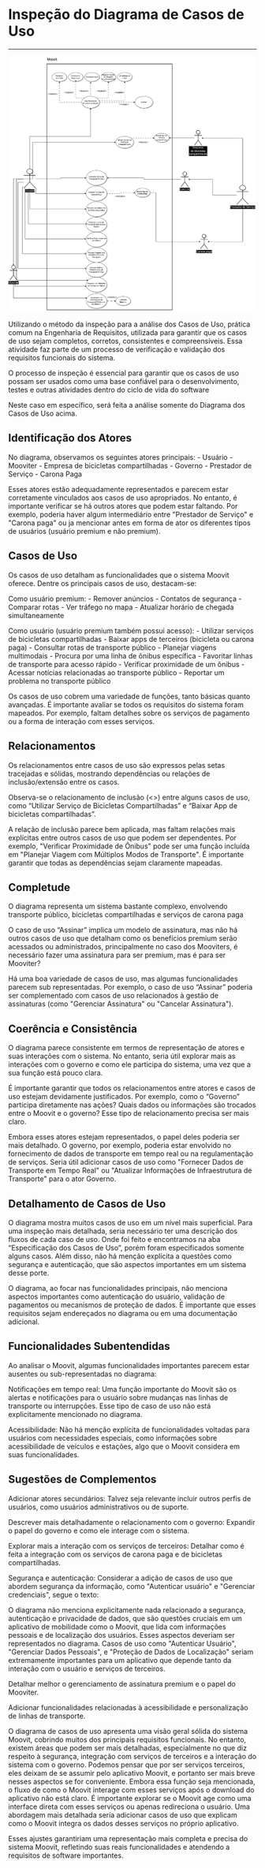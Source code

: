 # Inspeção do Diagrama de Casos de Uso

-----

![imagem1](../assets/Diagrama%20de%20Caso%20de%20Uso/USECASE2.drawio.png)

Utilizando o método da inspeção para a análise dos Casos de Uso, prática comum na Engenharia de Requisitos, utilizada para garantir que os casos de uso sejam completos, corretos, consistentes e compreensíveis. Essa atividade faz parte de um processo de verificação e validação dos requisitos funcionais do sistema.

O processo de inspeção é essencial para garantir que os casos de uso possam ser usados como uma base confiável para o desenvolvimento, testes e outras atividades dentro do ciclo de vida do software

Neste caso em específico, será feita a análise somente do Diagrama dos Casos de Uso acima.

## Identificação dos Atores

 No diagrama, observamos os seguintes atores principais:
     - Usuário
     - Mooviter
     - Empresa de bicicletas compartilhadas
     - Governo
     - Prestador de Serviço
     - Carona Paga

Esses atores estão adequadamente representados e parecem estar corretamente vinculados aos casos de uso apropriados. No entanto, é importante verificar se há outros atores que podem estar faltando. Por exemplo, poderia haver algum intermediário entre "Prestador de Serviço" e "Carona paga" ou ja mencionar antes em forma de ator os diferentes tipos de usuários (usuário premium e não premium).


## Casos de Uso

Os casos de uso detalham as funcionalidades que o sistema Moovit oferece. Dentre os principais casos de uso, destacam-se:

Como usuário premium:
     - Remover anúncios
     - Contatos de segurança
     - Comparar rotas
     - Ver tráfego no mapa
     - Atualizar horário de chegada simultaneamente


Como usuário (usuário premium também possui acesso):
     - Utilizar serviços de bicicletas compartilhadas
     - Baixar apps de terceiros (bicicleta ou carona paga)
     - Consultar rotas de transporte público
     - Planejar viagens multimodais
     - Procura por uma linha de ônibus específica
     - Favoritar linhas de transporte para acesso rápido
     - Verificar proximidade de um ônibus
     - Acessar notícias relacionadas ao transporte público
     - Reportar um problema no transporte público


Os casos de uso cobrem uma variedade de funções, tanto básicas quanto avançadas. É importante avaliar se todos os requisitos do sistema foram mapeados. Por exemplo, faltam detalhes sobre os serviços de pagamento ou a forma de interação com esses serviços.

## Relacionamentos

Os relacionamentos entre casos de uso são expressos pelas setas tracejadas e sólidas, mostrando dependências ou relações de inclusão/extensão entre os casos.


Observa-se o relacionamento de inclusão (<<include>>) entre alguns casos de uso, como “Utilizar Serviço de Bicicletas Compartilhadas” e “Baixar App de bicicletas compartilhadas”.


A relação de inclusão parece bem aplicada, mas faltam relações mais explícitas entre outros casos de uso que podem ser dependentes. Por exemplo, "Verificar Proximidade de Ônibus" pode ser uma função incluída em "Planejar Viagem com Múltiplos Modos de Transporte". É importante garantir que todas as dependências sejam claramente mapeadas.


## Completude

O diagrama representa um sistema bastante complexo, envolvendo transporte público, bicicletas compartilhadas e serviços de carona paga

O caso de uso “Assinar” implica um modelo de assinatura, mas não há outros casos de uso que detalham como os benefícios premium serão acessados ou administrados, principalmente no caso dos Mooviters, é necessário fazer uma assinatura para ser premium, mas é para ser Mooviter?

Há uma boa variedade de casos de uso, mas algumas funcionalidades parecem sub representadas. Por exemplo, o caso de uso “Assinar” poderia ser complementado com casos de uso relacionados à gestão de assinaturas (como "Gerenciar Assinatura" ou "Cancelar Assinatura").



## Coerência e Consistência

O diagrama parece consistente em termos de representação de atores e suas interações com o sistema. No entanto, seria útil explorar mais as interações com o governo e como ele participa do sistema, uma vez que a sua função está pouco clara.


É importante garantir que todos os relacionamentos entre atores e casos de uso estejam devidamente justificados. Por exemplo, como o “Governo” participa diretamente nas ações? Quais dados ou informações são trocados entre o Moovit e o governo? Esse tipo de relacionamento precisa ser mais claro.


Embora esses atores estejam representados, o papel deles poderia ser mais detalhado. O governo, por exemplo, poderia estar envolvido no fornecimento de dados de transporte em tempo real ou na regulamentação de serviços. Seria útil adicionar casos de uso como "Fornecer Dados de Transporte em Tempo Real" ou "Atualizar Informações de Infraestrutura de Transporte" para o ator Governo.

## Detalhamento de Casos de Uso

O diagrama mostra muitos casos de uso em um nível mais superficial. Para uma inspeção mais detalhada, seria necessário ter uma descrição dos fluxos de cada caso de uso. Onde foi feito e encontramos na aba “Especificação dos Casos de Uso”, porém foram especificados somente alguns casos. Além disso, não há menção explícita a questões como segurança e autenticação, que são aspectos importantes em um sistema desse porte.


O diagrama, ao focar nas funcionalidades principais, não menciona aspectos importantes como autenticação do usuário, validação de pagamentos ou mecanismos de proteção de dados. É importante que esses requisitos sejam endereçados no diagrama ou em uma documentação adicional.


## Funcionalidades Subentendidas

Ao analisar o Moovit, algumas funcionalidades importantes parecem estar ausentes ou sub-representadas no diagrama:


Notificações em tempo real: Uma função importante do Moovit são os alertas e notificações para o usuário sobre mudanças nas linhas de transporte ou interrupções. Esse tipo de caso de uso não está explicitamente mencionado no diagrama.


Acessibilidade: Não há menção explícita de funcionalidades voltadas para usuários com necessidades especiais, como informações sobre acessibilidade de veículos e estações, algo que o Moovit considera em suas funcionalidades.


## Sugestões de Complementos

Adicionar atores secundários: Talvez seja relevante incluir outros perfis de usuários, como usuários administrativos ou de suporte.

Descrever mais detalhadamente o relacionamento com o governo: Expandir o papel do governo e como ele interage com o sistema.

Explorar mais a interação com os serviços de terceiros: Detalhar como é feita a integração com os serviços de carona paga e de bicicletas compartilhadas.

Segurança e autenticação: Considerar a adição de casos de uso que abordem segurança da informação, como "Autenticar usuário" e "Gerenciar credenciais", segue o texto:

O diagrama não menciona explicitamente nada relacionado a segurança, autenticação e privacidade de dados, que são questões cruciais em um aplicativo de mobilidade como o Moovit, que lida com informações pessoais e de localização dos usuários. Esses aspectos deveriam ser representados no diagrama. Casos de uso como "Autenticar Usuário", "Gerenciar Dados Pessoais", e "Proteção de Dados de Localização" seriam extremamente importantes para um aplicativo que depende tanto da interação com o usuário e serviços de terceiros.

Detalhar melhor o gerenciamento de assinatura premium e o papel do Mooviter.

Adicionar funcionalidades relacionadas à acessibilidade e personalização de linhas de transporte.

O diagrama de casos de uso apresenta uma visão geral sólida do sistema Moovit, cobrindo muitos dos principais requisitos funcionais. No entanto, existem áreas que podem ser mais detalhadas, especialmente no que diz respeito à segurança, integração com serviços de terceiros e a interação do sistema com o governo. Podemos pensar que por ser serviços terceiros, eles deixam de se assumir pelo aplicativo Moovit, e portanto ser mais breve nesses aspectos se for conveniente. Embora essa função seja mencionada, o fluxo de como o Moovit interage com esses serviços após o download do aplicativo não está claro. É importante explorar se o Moovit age como uma interface direta com esses serviços ou apenas redireciona o usuário. Uma abordagem mais detalhada seria adicionar casos de uso que explicam como o Moovit integra os dados desses serviços no próprio aplicativo.

Esses ajustes garantiriam uma representação mais completa e precisa do sistema Moovit, refletindo suas reais funcionalidades e atendendo a requisitos de software importantes.


